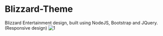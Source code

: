 # Blizzard-Theme
Blizzard Entertainment design, built using NodeJS, Bootstrap and JQuery. (Responsive design)
![1](https://user-images.githubusercontent.com/77178636/106018639-08a6c080-60c2-11eb-9843-e68e35d11fbe.png)
